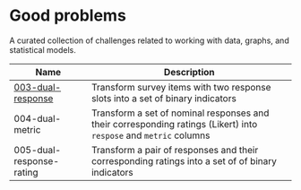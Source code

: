 # Good problems

A curated collection of challenges related to working with data, graphs, and statistical models. 

|Name   |Description   |
|---|---|
|[003-dual-response][link003] | Transform survey items with two response slots into a set of binary indicators |
|004-dual-metric   | Transform a set of nominal responses and their corresponding ratings (Likert) into `respose` and `metric` columns   |
|005-dual-response-rating   | Transform a pair of responses and their corresponding ratings into a set of of binary indicators  |

[link003]:https://htmlpreview.github.io/?https://github.com/andkov/good-problems/blob/main/analysis/003-dual-response/003-dual-response.html
